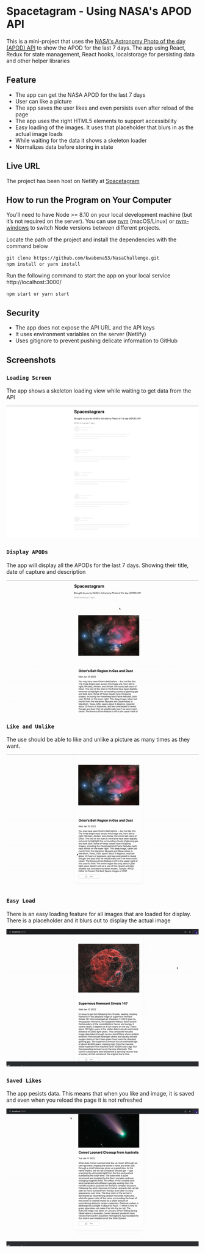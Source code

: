 # Spacetagram - Using NASA's APOD API

This is a mini-project that uses the [NASA's Astronomy Photo of the day (APOD) API](https://api.nasa.gov/) to show the APOD for the last 7 days.
The app using React, Redux for state management, React hooks, localstorage for persisting data and other helper libraries

## Feature
- The app can get the NASA APOD for the last 7 days
- User can like a picture
- The app saves the user likes and even persists even after reload of the page
- The app uses the right HTML5 elements to support accessibility
- Easy loading of the images. It uses that placeholder that blurs in as the actual image loads
- While waiting for the data it shows a skeleton loader
- Normalizes data before storing in state

## Live URL

The project has been host on Netlify at [Spacetagram](https://apodsnasa.netlify.app/)

## How to run the Program on Your Computer

You’ll need to have Node >= 8.10 on your local development machine (but it’s not required on the server). You can use [nvm](https://github.com/creationix/nvm#installation) (macOS/Linux) or [nvm-windows](https://github.com/coreybutler/nvm-windows#node-version-manager-nvm-for-windows) to switch Node versions between different projects.

Locate the path of the project and install the dependencies with the command below

```
git clone https://github.com/kwabena53/NasaChallenge.git
npm install or yarn install
```

Run the following command to start the app on your local service http://localhost:3000/

```
npm start or yarn start
```

## Security
- The app does not expose the API URL and the API keys
- It uses environment variables on the server (Netlify)
- Uses gitignore to prevent pushing delicate information to GitHub


## Screenshots

### `Loading Screen`
The app shows a skeleton loading view while waiting to get data from the API

![Loading Screen](src/Assets/screenshots/skeletonState.png "Loading Screen") 

### `Display APODs`
The app will display all the APODs for the last 7 days. Showing their title, date of capture and description

![Display APODs](src/Assets/screenshots/vid-apod-display.gif "Display APODs")

### `Like and Unlike`
The use should be able to like and unlike a picture as many times as they want.

![Like and Unlike](src/Assets/screenshots/likeunlike.gif "Like and Unlike image")

### `Easy Load`
There is an easy loading feature for all images that are loaded for display. There is a placeholder and it blurs out to display the actual image

![Easy Load](src/Assets/screenshots/easyloads.gif "Easy Load")

### `Saved Likes`
The app pesists data. This means that when you like and image, it is saved and even when you reload the page it is not refreshed

![Easy Load](src/Assets/screenshots/savelikes.gif "Easy Load")